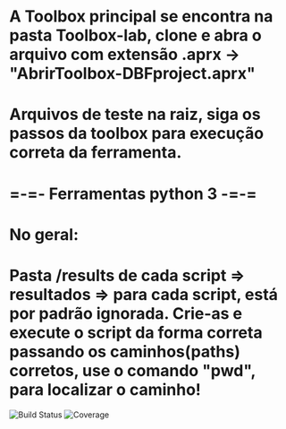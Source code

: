 # A Toolbox principal se encontra na pasta Toolbox-lab, clone e abra o arquivo com extensão .aprx -> "AbrirToolbox-DBFproject.aprx"
# Arquivos de teste na raiz, siga os passos da toolbox para execução correta da ferramenta.
# 
#  =-=- Ferramentas python 3 -=-=
#
# No geral:
#
# Pasta /results de cada script => resultados =>  para cada script, está por padrão ignorada. Crie-as e execute o script da forma correta passando os caminhos(paths) corretos, use o comando "pwd", para localizar o caminho!
![Build Status](https://img.shields.io/github/actions/workflow/status/wkndavid/translations-esri-arcgis-files/python-package.yml?branch=main)
![Coverage](https://img.shields.io/codecov/c/github/wkndavid/translations-esri-arcgis-files?branch=main) 
